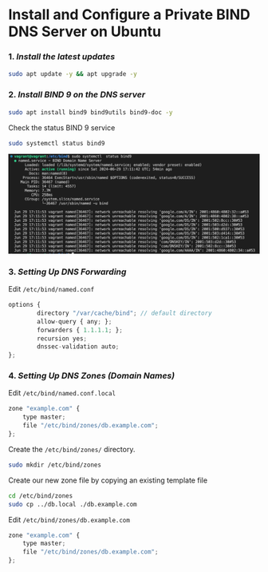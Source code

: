 # Install and Configure a Private BIND DNS Server on Ubuntu

### 1.  _Install the latest updates_

```sh
sudo apt update -y && apt upgrade -y
```

### 2.  _Install BIND 9 on the DNS server_

```sh
sudo apt install bind9 bind9utils bind9-doc -y
```

 Check the status BIND 9 service

```sh
sudo systemctl status bind9
```

 <p align="left">
 <img width="600px" src="status_dns.png" alt="qr"/>
</p>

### 3.  _Setting Up DNS Forwarding_

Edit `/etc/bind/named.conf`

```javascript
options {
        directory "/var/cache/bind"; // default directory
        allow-query { any; };
        forwarders { 1.1.1.1; };
        recursion yes;
        dnssec-validation auto;
};
```

### 4.  _Setting Up DNS Zones (Domain Names)_

Edit `/etc/bind/named.conf.local`

```javascript
zone "example.com" {
    type master;
    file "/etc/bind/zones/db.example.com";
};
```
Create the `/etc/bind/zones/` directory.
```sh
sudo mkdir /etc/bind/zones
```

Create our new zone file by copying an existing template file
```sh
cd /etc/bind/zones
sudo cp ../db.local ./db.example.com
```
Edit `/etc/bind/zones/db.example.com`
```javascript
zone "example.com" {
    type master;
    file "/etc/bind/zones/db.example.com";
};
```
